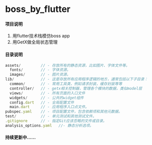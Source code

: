 # boss_by_flutter

#### 项目说明
1. 用flutter技术栈模仿boss app
2. 用GetX做全局状态管理

#### 目录说明
```js
assets/         // - 存放所有的静态资源，比如图片、字体文件等。
  fonts/        // - 字体资源。
  images/       // - 图片资源。
lib/            // - 这是存放所有应用程序逻辑的地方，通常包括以下子目录：
  common/       // - 常用工具类，例如请求封装，缓存封装等等
  controller/   // - getx相关控制器，管理各个模块的数据，类似model层
  views/        // - 所有页面的入口文件
  widgets/      // - 公共的widget组件
  config.dart   // - 全局配置文件
  main.dart     // - 应用程序入口点文件。
pubspec.yaml    // - 项目配置文件，包含依赖项和其他元数据。
test/           // - 单元测试和其他测试文件。
.gitignore      // - 指定Git应该忽略的文件或目录。
analysis_options.yaml   //- 静态分析选项。
```

#### 持续更新中......